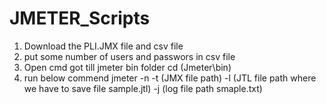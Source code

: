 # JMETER_Scripts

1. Download the PLI.JMX file and csv file
2. put some number of users and passwors in csv file
3. Open cmd got till jmeter bin folder
  cd (Jmeter\bin)
4. run below commend 
  jmeter -n -t (JMX file path) -l (JTL file path where we have to save file sample.jtl) -j (log file path smaple.txt)
  
